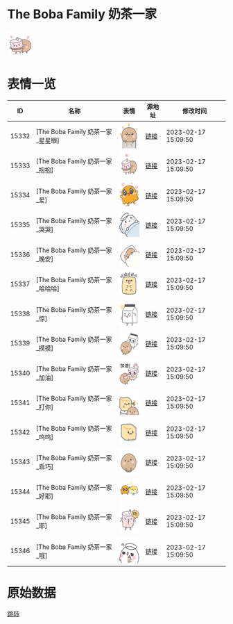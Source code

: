 # The Boba Family 奶茶一家

<img src="./cover.png" height="60" alt="cover" />

# 表情一览

|ID|名称|表情|源地址|修改时间|
|----|----|----|----|----|
|15332|[The Boba Family 奶茶一家_星星眼]|<img src="./pic/015332_%5BThe Boba Family 奶茶一家_星星眼%5D.png" height="60" alt="星星眼"/>|[链接](https://i0.hdslb.com/bfs/garb/e7697d9d48a510f8e9afaecb94e944595ae4f4d4.png)|2023-02-17 15:09:50|
|15333|[The Boba Family 奶茶一家_抱抱]|<img src="./pic/015333_%5BThe Boba Family 奶茶一家_抱抱%5D.png" height="60" alt="抱抱"/>|[链接](https://i0.hdslb.com/bfs/garb/a957944654964ce6881a7e611b3cd753a1b3dea2.png)|2023-02-17 15:09:50|
|15334|[The Boba Family 奶茶一家_爱]|<img src="./pic/015334_%5BThe Boba Family 奶茶一家_爱%5D.png" height="60" alt="爱"/>|[链接](https://i0.hdslb.com/bfs/garb/de70f4690fcf0f49824b98ee88bae9f4bfb4a4ff.png)|2023-02-17 15:09:50|
|15335|[The Boba Family 奶茶一家_哭哭]|<img src="./pic/015335_%5BThe Boba Family 奶茶一家_哭哭%5D.png" height="60" alt="哭哭"/>|[链接](https://i0.hdslb.com/bfs/garb/b297698c62412f85fed359d0fdbfeb8ca1d57268.png)|2023-02-17 15:09:50|
|15336|[The Boba Family 奶茶一家_晚安]|<img src="./pic/015336_%5BThe Boba Family 奶茶一家_晚安%5D.png" height="60" alt="晚安"/>|[链接](https://i0.hdslb.com/bfs/garb/dac85fd38e1d35a7cdb73cd398acdf4486606377.png)|2023-02-17 15:09:50|
|15337|[The Boba Family 奶茶一家_哈哈哈]|<img src="./pic/015337_%5BThe Boba Family 奶茶一家_哈哈哈%5D.png" height="60" alt="哈哈哈"/>|[链接](https://i0.hdslb.com/bfs/garb/30ccbe19416138e45ef9bb3be9fafe2a3a994c27.png)|2023-02-17 15:09:50|
|15338|[The Boba Family 奶茶一家_惊]|<img src="./pic/015338_%5BThe Boba Family 奶茶一家_惊%5D.png" height="60" alt="惊"/>|[链接](https://i0.hdslb.com/bfs/garb/424e97fd29ed8c0a62e344b67b089cf34cfa483d.png)|2023-02-17 15:09:50|
|15339|[The Boba Family 奶茶一家_摸摸]|<img src="./pic/015339_%5BThe Boba Family 奶茶一家_摸摸%5D.png" height="60" alt="摸摸"/>|[链接](https://i0.hdslb.com/bfs/garb/8942fae3fdd1dbfcb1fbf6314a70ddbed95e1e48.png)|2023-02-17 15:09:50|
|15340|[The Boba Family 奶茶一家_加油]|<img src="./pic/015340_%5BThe Boba Family 奶茶一家_加油%5D.png" height="60" alt="加油"/>|[链接](https://i0.hdslb.com/bfs/garb/38d979e925ac603380f3aa2651cd79b1bf1db756.png)|2023-02-17 15:09:50|
|15341|[The Boba Family 奶茶一家_打你]|<img src="./pic/015341_%5BThe Boba Family 奶茶一家_打你%5D.png" height="60" alt="打你"/>|[链接](https://i0.hdslb.com/bfs/garb/3b8abe184027301d12803adfa8066c1f173ca838.png)|2023-02-17 15:09:50|
|15342|[The Boba Family 奶茶一家_呜呜]|<img src="./pic/015342_%5BThe Boba Family 奶茶一家_呜呜%5D.png" height="60" alt="呜呜"/>|[链接](https://i0.hdslb.com/bfs/garb/166573ad8f997910d413f5a843b1e96c9ca85aa9.png)|2023-02-17 15:09:50|
|15343|[The Boba Family 奶茶一家_乖巧]|<img src="./pic/015343_%5BThe Boba Family 奶茶一家_乖巧%5D.png" height="60" alt="乖巧"/>|[链接](https://i0.hdslb.com/bfs/garb/bc4e87915c17e154328f4da3d1c626df3dd88654.png)|2023-02-17 15:09:50|
|15344|[The Boba Family 奶茶一家_好耶]|<img src="./pic/015344_%5BThe Boba Family 奶茶一家_好耶%5D.png" height="60" alt="好耶"/>|[链接](https://i0.hdslb.com/bfs/garb/8ea6f8925b493da27a0d7eb9ff40ceb03c3e640e.png)|2023-02-17 15:09:50|
|15345|[The Boba Family 奶茶一家_耶]|<img src="./pic/015345_%5BThe Boba Family 奶茶一家_耶%5D.png" height="60" alt="耶"/>|[链接](https://i0.hdslb.com/bfs/garb/2f2a5d31e747befc74487d8a892d07323ced9819.png)|2023-02-17 15:09:50|
|15346|[The Boba Family 奶茶一家_哦]|<img src="./pic/015346_%5BThe Boba Family 奶茶一家_哦%5D.png" height="60" alt="哦"/>|[链接](https://i0.hdslb.com/bfs/garb/25352cb19c5fc5c0fb1cc918b1aebc02e70fa6a4.png)|2023-02-17 15:09:50|

# 原始数据

[跳转](./raw.json)

